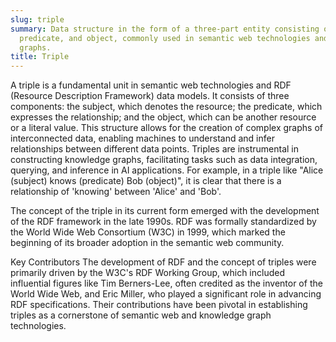 ```yaml
---
slug: triple
summary: Data structure in the form of a three-part entity consisting of a subject,
  predicate, and object, commonly used in semantic web technologies and knowledge
  graphs.
title: Triple
---
```


A triple is a fundamental unit in semantic web technologies and RDF (Resource Description Framework) data models. It consists of three components: the subject, which denotes the resource; the predicate, which expresses the relationship; and the object, which can be another resource or a literal value. This structure allows for the creation of complex graphs of interconnected data, enabling machines to understand and infer relationships between different data points. Triples are instrumental in constructing knowledge graphs, facilitating tasks such as data integration, querying, and inference in AI applications. For example, in a triple like "Alice (subject) knows (predicate) Bob (object)", it is clear that there is a relationship of 'knowing' between 'Alice' and 'Bob'.

The concept of the triple in its current form emerged with the development of the RDF framework in the late 1990s. RDF was formally standardized by the World Wide Web Consortium (W3C) in 1999, which marked the beginning of its broader adoption in the semantic web community.

Key Contributors
The development of RDF and the concept of triples were primarily driven by the W3C's RDF Working Group, which included influential figures like Tim Berners-Lee, often credited as the inventor of the World Wide Web, and Eric Miller, who played a significant role in advancing RDF specifications. Their contributions have been pivotal in establishing triples as a cornerstone of semantic web and knowledge graph technologies.